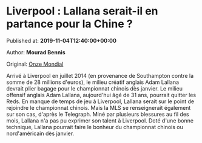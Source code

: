 
# Liverpool : Lallana serait-il en partance pour la Chine ?

Published at: **2019-11-04T12:40:00+00:00**

Author: **Mourad Bennis**

Original: [Onze Mondial](http://www.onzemondial.com/premier-league/2019-2020/liverpool-lallana-serait-il-en-partance-pour-la-chine-201591)

Arrivé à Liverpool en juillet 2014 (en provenance de Southampton contre la somme de 28 millions d'euros), le milieu créatif anglais Adam Lallana devrait plier bagage pour le championnat chinois dès janvier.
Le milieu offensif anglais Adam Lallana, aujourd'hui âgé de 31 ans, pourrait quitter les Reds. En manque de temps de jeu à Liverpool, Lallana serait sur le point de rejoindre le championnat chinois.
Mais la MLS se renseignerait également sur son cas, d'après le Telegraph. Miné par plusieurs blessures au fil des mois, Lallana n'a pas pu exprimer son talent à Liverpool. Doté d'une bonne technique, Lallana pourrait faire le bonheur du championnat chinois ou nord'américain dès janvier.
 
